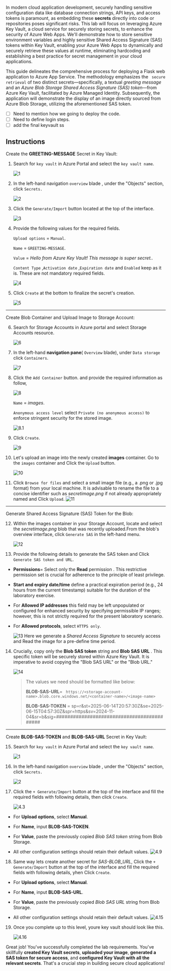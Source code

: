 In modern cloud application development, securely handling sensitive configuration data like database connection strings, API keys, and access tokens is paramount, as embedding these **secrets** directly into code or repositories poses significant risks. This lab will focus on leveraging Azure Key Vault, a cloud service for securely storing secrets, to enhance the security of Azure Web Apps. We'll demonstrate how to store sensitive environment variables and highly sensitive Shared Access Signature (SAS) tokens within Key Vault, enabling your Azure Web Apps to dynamically and securely retrieve these values at runtime, eliminating hardcoding and establishing a best practice for secret management in your cloud applications.

This guide delineates the comprehensive process for deploying a Flask web application to Azure App Service. The methodology emphasizes the ` secure retrieval` of two distinct secrets—specifically, a textual *greeting message* and an *Azure Blob Storage Shared Access Signature (SAS) token*—from Azure Key Vault, facilitated by Azure Managed Identity. Subsequently, the application will demonstrate the display of an image directly sourced from Azure Blob Storage, utilizing the aforementioned SAS token. 

- [ ] Need to mention how we going to deploy the code.
- [ ] Need to define login steps.
- [ ] add the final keyvault ss
  
## Instructions
 Create the **GREETING-MESSAGE** Secret in Key Vault:
   
1. Search for `key vault` in Azure Portal and select the `key vault name`.
   
   ![1](./assets/snapshot.png)

2. In the left-hand navigation  `overview` blade , under the "Objects" section, click `Secrets.`
   
   ![2](./assets/snapshot1.png)

3. Click the `Generate/Import` button located at the top of the interface.

   ![3](./assets/snapshot2.png)

4. Provide the following values for the required fields.
   
     `Upload options` = `Manual`.

     `Name`  = `GREETING-MESSAGE`. 

     `Value` = *Hello from Azure Key Vault! This message is super secret..*

     `Content Type` ,`Activation date` ,`Expiration date` and `Enabled` keep as it is. These are not mandatory required fields.

   ![4](./assets/snapshot3.png)

5. Click `Create` at the bottom to finalize the secret's creation.

   ![5](./assets/snapshot4.png)


---

Create Blob Container and Upload Image to Storage Account:

6. Search for Storage Accounts in Azure portal and select Storage Accounts resource.
    
   ![6](./assets/image1.png)

7. In the left-hand **navigation pane**( `Overview` blade), under `Data storage` click `Containers`.

   ![7](./assets/snapshot5.png)

8. Click the `Add Container` button. and provide the required information as follow,

     ![8](./assets/snapshot6.png)

     `Name` = *images*.

     `Anonymous access level` select `Private (no anonymous access)` to enforce stringent security for the stored image.

     ![8.1](./assets/snapshot7.png)

9.  Click `Create`.
   
    ![9](./assets/image2.png)
   

10. Let's upload an image into the newly created **images** container. Go to the `images` container and Click the `Upload` button.

    ![10](./assets/snapshot8.png)

11. Click `Browse for files` and select a small image file (e.g., a .png or .jpg format) from your local machine. It is advisable to rename the file to a concise identifier such as *secretimage.png* if not already appropriately named and Click `Upload`.
   ![11](./assets/snapshot9.png)


     

---
Generate Shared Access Signature (SAS) Token for the Blob:

12. Within the images container in your Storage Account, locate and select the *secretimage.png* blob that was recently uploaded.From the blob's overview interface, click `Generate SAS` in the left-hand menu.

    ![12](./assets/snapshot10.png)

13. Provide the following details to generate the SAS token and Click `Generate SAS token and URL`.
    
   * **Permissions**= Select only the **Read** permission . This restrictive permission set is crucial for adherence to the principle of least privilege.

   * **Start and expiry date/time** define a practical expiration period (e.g., 24 hours from the current timestamp) suitable for the duration of the laboratory exercise.

   * For **Allowed IP addresses** this field may be left unpopulated or configured for enhanced security by specifying permissible IP ranges; however, this is not strictly required for the present laboratory scenario.

   * For **Allowed protocols**, select `HTTPS only`.

     ![13](./assets/snapshot11.png)
   Here we generate a *Shared Access Signature* to securely access and Read the image for a pre-define time period.

14. Crucially, copy only the **Blob SAS token** string and **Blob SAS URL** . This specific token will be securely stored within Azure Key Vault. It is imperative to avoid copying the "Blob SAS URL" or the "Blob URL."

    ![14](./assets/snapshot12.png)

    >   The values we need should be formatted like below:<p>
    **BLOB-SAS-URL**= ``` https://<storage-account-name>.blob.core.windows.net/<container-name>/<image-name>```</p>
    **BLOB-SAS-TOKEN** = sp=r&st=2025-06-14T20:57:30Z&se=2025-06-15T04:57:30Z&spr=https&sv=2024-11-04&sr=b&sig=###########################################

---
   

Create  **BLOB-SAS-TOKEN** and **BLOB-SAS-URL** Secret in Key Vault:

15. Search for `key vault` in Azure Portal and select the `key vault name`.  
    
    ![1](./assets/snapshot.png)


16. In the left-hand navigation  `overview` blade , under the "Objects" section, click `Secrets.`
   
    ![2](./assets/snapshot1.png)

17. Click the `+ Generate/Import` button at the top of the interface and fill the required fields with following details, then click `Create`.

    ![4.3](./assets/snapshot2.png)
   * For **Upload options**, select **Manual**.

   * For **Name**, input **BLOB-SAS-TOKEN**.
   * For **Value**, paste the previously copied *Blob SAS token* string from Blob Storage.
   * All other configuration settings should retain their default values.
   ![4.9](./assets/snapshot13.png)


    

18. Same way lets create another secret for *SAS-BLOB_URL*, Click the `+ Generate/Import` button at the top of the interface and fill the required fields with following details, yhen Click `Create`.

   * For **Upload options**, select **Manual**.

   * For **Name**, input **BLOB-SAS-URL**.

   * For **Value**, paste the previously copied *Blob SAS URL* string from Blob Storage.

   * All other configuration settings should retain their default values.
   ![4.15](./assets/snapshot14.png)

19. Once you complete up to this level, youre key vault should look like this.

    ![4.16](./assets/snapshot15.png)

Great job! You've successfully completed the lab requirements. You've skillfully **created Key Vault secrets**, **uploaded your image**, **generated a SAS token for secure access**, and **configured Key Vault with all the relevant secrets**. That's a crucial step in building secure cloud applications!



